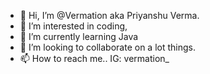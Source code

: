 - 👋 Hi, I’m @Vermation aka Priyanshu Verma.
- 👀 I’m interested in coding,
- 🌱 I’m currently learning Java
- 💞️ I’m looking to collaborate on a lot things.
- 📫 How to reach me.. IG: vermation_

<!---
Vermation/Vermation is a ✨ special ✨ repository because its `README.md` (this file) appears on your GitHub profile.
You can click the Preview link to take a look at your changes.
--->
